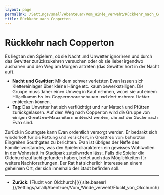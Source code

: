 ```yaml
---
layout: page
permalink: /Settings/small/Abenteuer/Vom_Winde_verweht/Rückkehr_nach_Copperton
title: Rückkehr nach Copperton
---
```


# Rückkehr nach Copperton

Es liegt an den Spielern, ob sie Nacht und Unwetter ignorieren und durch das Gewitter zurückzukehren versuchen oder ob sie lieber irgendwo ausharren und den Weg am Morgen antreten (das Gewitter hört in der Nacht auf).

- <strong>Nacht und Gewitter</strong>: Mit dem schwer verletzten Evan lassen sich Klettereinlagen über kleine Hänge etc. kaum bewerkstelligen. Die Gruppe muss daher einen Umweg in Kauf nehmen, wobei sie auf einem Hügelkamm bis ins Coppermoore schauen und dort mehrere Lichter entdecken können.
- <strong>Tag</strong>: Das Unwetter hat sich verflüchtigt und nur Matsch und Pfützen zurückgelassen. Auf dem Weg nach Copperton wird die Gruppe von einigen Greattree-Mausreitern entdeckt werden, die auf der Suche nach Evan sind.

Zurück in Southgate kann Evan ordentlich versorgt werden. Er bedankt sich wiederholt für die Rettung und versichert, in Greattree vom beherzten Eingreifen Southgates zu berichten. Evan ist übriges der Neffe des Familienvorstandes, was den Spielercharakteren ein gewisses Wohlwollen in der Wohnstatt im Stadtpark zuteilwerden lässt. Falls die Spieler die Oldchurchzuflucht gefunden haben, bietet auch das Möglichkeiten für weitere Nachforschungen. Der Rat hat sicherlich Interesse an einem geheimen Ort, der sich innerhalb der Stadt befinden soll.

***
- <strong>Zurück:</strong> [Flucht von Oldchurch]({{ site.baseurl }}/Settings/small/Abenteuer/Vom_Winde_verweht/Flucht_von_Oldchurch)
